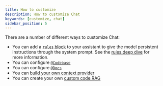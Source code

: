 ```yaml
---
title: How to customize
description: How to customize Chat
keywords: [customize, chat]
sidebar_position: 5
---
```


There are a number of different ways to customize Chat:

- You can add a [`rules` block](../hub/blocks/block-types.md#rules) to your assistant to give the model persistent instructions through the system prompt. See the [rules deep dive](../customize/deep-dives/rules.mdx) for more information.
- You can configure [`@Codebase`](../customize/deep-dives/codebase.mdx)
- You can configure [`@Docs`](../customize/deep-dives/docs.mdx)
- You can [build your own context provider](../customize/tutorials/build-your-own-context-provider.mdx)
- You can create your own [custom code RAG](../customize/tutorials/custom-code-rag.mdx)
